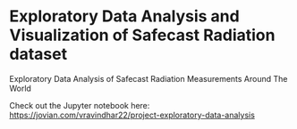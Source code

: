 # Exploratory Data Analysis and Visualization of Safecast Radiation dataset

Exploratory Data Analysis of Safecast Radiation Measurements Around The World

Check out the Jupyter notebook here: https://jovian.com/vravindhar22/project-exploratory-data-analysis


